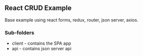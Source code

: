 ## React CRUD Example
Base example using react forms, redux, router, json server, axios.

### Sub-folders
* client - contains the SPA app
* api - contains json server api


